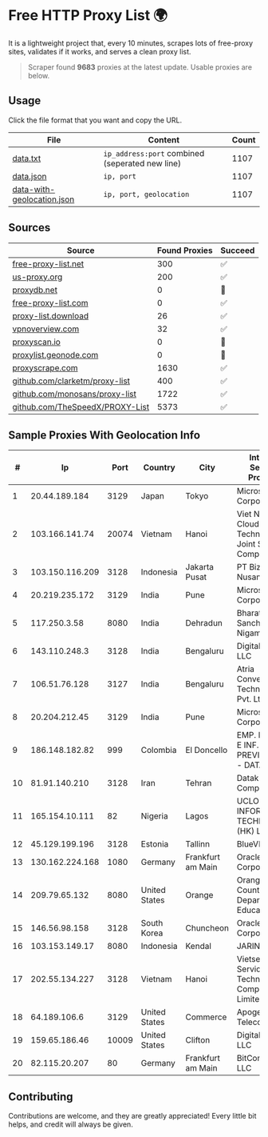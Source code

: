 
# Free HTTP Proxy List 🌍

It is a lightweight project that, every 10 minutes, scrapes lots of free-proxy sites, validates if it works, and serves a clean proxy list.


> Scraper found **9683** proxies at the latest update. Usable proxies are below.

## Usage

Click the file format that you want and copy the URL.


|File|Content|Count|
|----|-------|-----|
|[data.txt](https://raw.githubusercontent.com/themiralay/Proxy-List-World/master/data.txt)|`ip_address:port` combined (seperated new line)|1107|
|[data.json](https://raw.githubusercontent.com/themiralay/Proxy-List-World/master/data.json)|`ip, port`|1107|
|[data-with-geolocation.json](https://raw.githubusercontent.com/themiralay/Proxy-List-World/master/data-with-geolocation.json)|`ip, port, geolocation`|1107|

## Sources

|Source|Found Proxies|Succeed|
|------|-------------|-------|
|[free-proxy-list.net](https://free-proxy-list.net)|300|✅|
|[us-proxy.org](https://www.us-proxy.org)|200|✅|
|[proxydb.net](http://proxydb.net)|0|🚫|
|[free-proxy-list.com](https://free-proxy-list.com/?page=&port=&type%5B%5D=http&type%5B%5D=https&up_time=0&search=Search)|0|✅|
|[proxy-list.download](https://www.proxy-list.download/HTTP)|26|✅|
|[vpnoverview.com](https://vpnoverview.com/privacy/anonymous-browsing/free-proxy-servers)|32|✅|
|[proxyscan.io](https://www.proxyscan.io)|0|🚫|
|[proxylist.geonode.com](https://proxylist.geonode.com/api/proxy-list?limit=300&page=1&sort_by=lastChecked&sort_type=desc&protocols=http,https)|0|🚫|
|[proxyscrape.com](https://api.proxyscrape.com/v2/?request=displayproxies&protocol=http&timeout=10000&country=all&ssl=all&anonymity=all)|1630|✅|
|[github.com/clarketm/proxy-list](https://raw.githubusercontent.com/clarketm/proxy-list/master/proxy-list-raw.txt)|400|✅|
|[github.com/monosans/proxy-list](https://raw.githubusercontent.com/monosans/proxy-list/main/proxies/http.txt)|1722|✅|
|[github.com/TheSpeedX/PROXY-List](https://raw.githubusercontent.com/TheSpeedX/PROXY-List/master/http.txt)|5373|✅|


## Sample Proxies With Geolocation Info

|#|Ip|Port|Country|City|Internet Service Provider|
|-|--|----|-------|----|-------------------------|
|1|20.44.189.184|3129|Japan|Tokyo|Microsoft Corporation|
|2|103.166.141.74|20074|Vietnam|Hanoi|Viet NAM Cloud Technology Joint Stock Company|
|3|103.150.116.209|3128|Indonesia|Jakarta Pusat|PT Biznet Gio Nusantara|
|4|20.219.235.172|3129|India|Pune|Microsoft Corporation|
|5|117.250.3.58|8080|India|Dehradun|Bharat Sanchar Nigam Ltd|
|6|143.110.248.3|3128|India|Bengaluru|DigitalOcean, LLC|
|7|106.51.76.128|3127|India|Bengaluru|Atria Convergence Technologies Pvt. Ltd|
|8|20.204.212.45|3129|India|Pune|Microsoft Corporation|
|9|186.148.182.82|999|Colombia|El Doncello|EMP. DE TEC. E INF. DA PREVIDENCIA - DATAPREV|
|10|81.91.140.210|3128|Iran|Tehran|Datak Company LLC|
|11|165.154.10.111|82|Nigeria|Lagos|UCLOUD INFORMATION TECHNOLOGY (HK) LIMITED|
|12|45.129.199.196|3128|Estonia|Tallinn|BlueVPS OU|
|13|130.162.224.168|1080|Germany|Frankfurt am Main|Oracle Corporation|
|14|209.79.65.132|8080|United States|Orange|Orange County Department of Education|
|15|146.56.98.158|3128|South Korea|Chuncheon|Oracle Corporation|
|16|103.153.149.17|8080|Indonesia|Kendal|JARINGANKU|
|17|202.55.134.227|3128|Vietnam|Hanoi|Vietserver Services Technology Company Limited|
|18|64.189.106.6|3129|United States|Commerce|Apogee Telecom Inc.|
|19|159.65.186.46|10009|United States|Clifton|DigitalOcean, LLC|
|20|82.115.20.207|80|Germany|Frankfurt am Main|BitCommand LLC|



## Contributing

Contributions are welcome, and they are greatly appreciated! Every
little bit helps, and credit will always be given.

